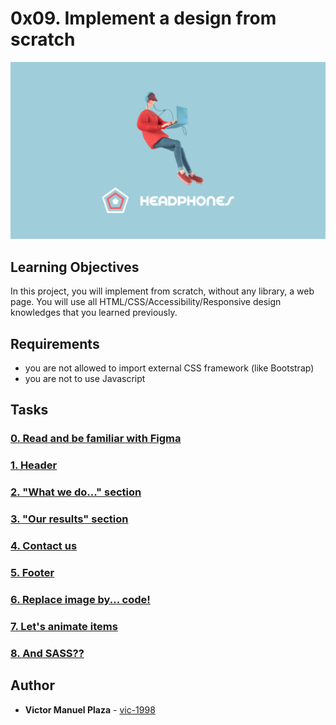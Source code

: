 # 0x09. Implement a design from scratch

<p align="center">
  <img src="/images/cover.png?raw=true" alt="cover"/>
</p>


## Learning Objectives

In this project, you will implement from scratch, without any library, a web page. You will use all HTML/CSS/Accessibility/Responsive design knowledges that you learned previously.




## Requirements

- you are not allowed to import external CSS framework (like Bootstrap)
- you are not to use Javascript

## Tasks

### [0. Read and be familiar with Figma](./)

### [1. Header](./0-index.html)

### [2. "What we do..." section](./1-index.html)

### [3. "Our results" section](./2-index.html)

### [4. Contact us](./3-index.html)

### [5. Footer](./4-index.html)

### [6. Replace image by... code!](./100-index.html)

### [7. Let's animate items ](./101-index.html)

### [8. And SASS??](./100-styles.css)


## Author

-  **Victor Manuel Plaza** - [vic-1998](https://github.com/vic-1998)
